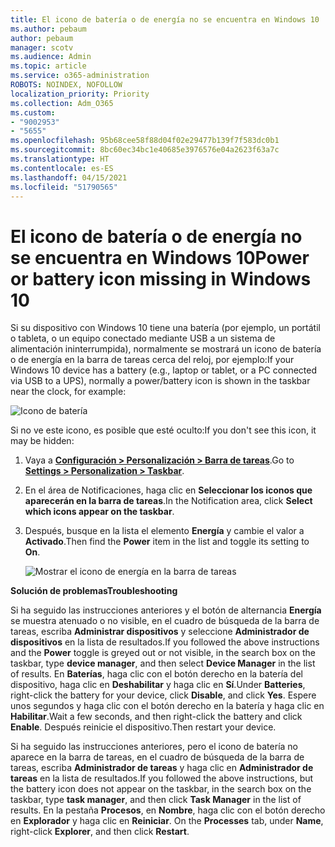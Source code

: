 ```yaml
---
title: El icono de batería o de energía no se encuentra en Windows 10
ms.author: pebaum
author: pebaum
manager: scotv
ms.audience: Admin
ms.topic: article
ms.service: o365-administration
ROBOTS: NOINDEX, NOFOLLOW
localization_priority: Priority
ms.collection: Adm_O365
ms.custom:
- "9002953"
- "5655"
ms.openlocfilehash: 95b68cee58f88d04f02e29477b139f7f583dc0b1
ms.sourcegitcommit: 8bc60ec34bc1e40685e3976576e04a2623f63a7c
ms.translationtype: HT
ms.contentlocale: es-ES
ms.lasthandoff: 04/15/2021
ms.locfileid: "51790565"
---
```

# <a name="power-or-battery-icon-missing-in-windows-10"></a><span data-ttu-id="532a9-102">El icono de batería o de energía no se encuentra en Windows 10</span><span class="sxs-lookup"><span data-stu-id="532a9-102">Power or battery icon missing in Windows 10</span></span>

<span data-ttu-id="532a9-103">Si su dispositivo con Windows 10 tiene una batería (por ejemplo, un portátil o tableta, o un equipo conectado mediante USB a un sistema de alimentación ininterrumpida), normalmente se mostrará un icono de batería o de energía en la barra de tareas cerca del reloj, por ejemplo:</span><span class="sxs-lookup"><span data-stu-id="532a9-103">If your Windows 10 device has a battery (e.g., laptop or tablet, or a PC connected via USB to a UPS), normally a power/battery icon is shown in the taskbar near the clock, for example:</span></span>

![Icono de batería](media/battery-icon.png)

<span data-ttu-id="532a9-105">Si no ve este icono, es posible que esté oculto:</span><span class="sxs-lookup"><span data-stu-id="532a9-105">If you don't see this icon, it may be hidden:</span></span>

1. <span data-ttu-id="532a9-106">Vaya a **[Configuración > Personalización > Barra de tareas](ms-settings:taskbar?activationSource=GetHelp)**.</span><span class="sxs-lookup"><span data-stu-id="532a9-106">Go to **[Settings > Personalization > Taskbar](ms-settings:taskbar?activationSource=GetHelp)**.</span></span>

2. <span data-ttu-id="532a9-107">En el área de Notificaciones, haga clic en **Seleccionar los iconos que aparecerán en la barra de tareas**.</span><span class="sxs-lookup"><span data-stu-id="532a9-107">In the Notification area, click **Select which icons appear on the taskbar**.</span></span>

3. <span data-ttu-id="532a9-108">Después, busque en la lista el elemento **Energía** y cambie el valor a **Activado**.</span><span class="sxs-lookup"><span data-stu-id="532a9-108">Then find the **Power** item in the list and toggle its setting to **On**.</span></span>

    ![Mostrar el icono de energía en la barra de tareas](media/power-icon-on.png)

<span data-ttu-id="532a9-110">**Solución de problemas**</span><span class="sxs-lookup"><span data-stu-id="532a9-110">**Troubleshooting**</span></span>

<span data-ttu-id="532a9-111">Si ha seguido las instrucciones anteriores y el botón de alternancia **Energía** se muestra atenuado o no visible, en el cuadro de búsqueda de la barra de tareas, escriba **Administrar dispositivos** y seleccione **Administrador de dispositivos** en la lista de resultados.</span><span class="sxs-lookup"><span data-stu-id="532a9-111">If you followed the above instructions and the **Power** toggle is greyed out or not visible, in the search box on the taskbar, type **device manager**, and then select **Device Manager** in the list of results.</span></span> <span data-ttu-id="532a9-112">En **Baterías**, haga clic con el botón derecho en la batería del dispositivo, haga clic en **Deshabilitar** y haga clic en **Sí**.</span><span class="sxs-lookup"><span data-stu-id="532a9-112">Under **Batteries**, right-click the battery for your device, click **Disable**, and click **Yes**.</span></span> <span data-ttu-id="532a9-113">Espere unos segundos y haga clic con el botón derecho en la batería y haga clic en **Habilitar**.</span><span class="sxs-lookup"><span data-stu-id="532a9-113">Wait a few seconds, and then right-click the battery and click **Enable**.</span></span> <span data-ttu-id="532a9-114">Después reinicie el dispositivo.</span><span class="sxs-lookup"><span data-stu-id="532a9-114">Then restart your device.</span></span>

<span data-ttu-id="532a9-115">Si ha seguido las instrucciones anteriores, pero el icono de batería no aparece en la barra de tareas, en el cuadro de búsqueda de la barra de tareas, escriba **Administrador de tareas** y haga clic en **Administrador de tareas** en la lista de resultados.</span><span class="sxs-lookup"><span data-stu-id="532a9-115">If you followed the above instructions, but the battery icon does not appear on the taskbar, in the search box on the taskbar, type **task manager**, and then click **Task Manager** in the list of results.</span></span> <span data-ttu-id="532a9-116">En la pestaña **Procesos**, en **Nombre**, haga clic con el botón derecho en **Explorador** y haga clic en **Reiniciar**.  </span><span class="sxs-lookup"><span data-stu-id="532a9-116">On the **Processes** tab, under **Name**, right-click **Explorer**, and then click **Restart**.</span></span>
